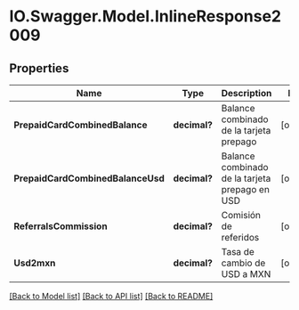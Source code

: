 # IO.Swagger.Model.InlineResponse2009
## Properties

Name | Type | Description | Notes
------------ | ------------- | ------------- | -------------
**PrepaidCardCombinedBalance** | **decimal?** | Balance combinado de la tarjeta prepago | [optional] 
**PrepaidCardCombinedBalanceUsd** | **decimal?** | Balance combinado de la tarjeta prepago en USD | [optional] 
**ReferralsCommission** | **decimal?** | Comisión de referidos | [optional] 
**Usd2mxn** | **decimal?** | Tasa de cambio de USD a MXN | [optional] 

[[Back to Model list]](../README.md#documentation-for-models) [[Back to API list]](../README.md#documentation-for-api-endpoints) [[Back to README]](../README.md)

